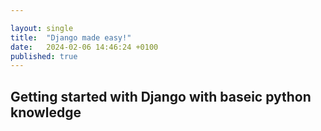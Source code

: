 ```yaml
---

layout: single
title:  "Django made easy!"
date:   2024-02-06 14:46:24 +0100
published: true
---
```


## Getting started with Django with baseic python knowledge 
